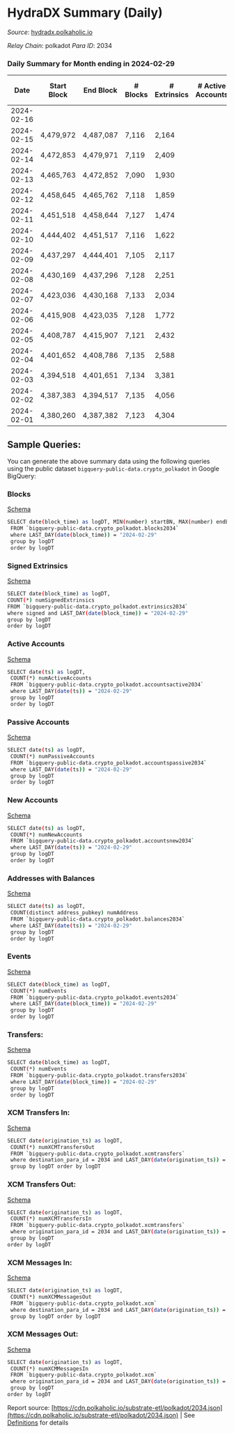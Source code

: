 # HydraDX Summary (Daily)

_Source_: [hydradx.polkaholic.io](https://hydradx.polkaholic.io)

*Relay Chain*: polkadot
*Para ID*: 2034



### Daily Summary for Month ending in 2024-02-29


| Date    | Start Block | End Block | # Blocks | # Extrinsics | # Active Accounts | # Passive Accounts | # New Accounts | # Addresses | # Events  | # Transfers ($USD) | # XCM Transfers In ($USD) | # XCM Transfers Out ($USD) | # XCM In | # XCM Out | Issues |
|---------|-------------|-----------|----------|--------------|-------------------|--------------------|----------------|-------------|-----------|--------------------|---------------------------|----------------------------|----------|-----------|--------|
| 2024-02-16 |  |  |  |  |  |  |  |  |  |   |   |   |  |  |  |
| 2024-02-15 | 4,479,972 | 4,487,087 | 7,116 | 2,164 |  |  |  | 28,840 | 94,780 | 14,338  |   |   |  |  |  |
| 2024-02-14 | 4,472,853 | 4,479,971 | 7,119 | 2,409 |  |  |  | 28,804 | 97,779 | 14,566  |   |   |  |  |  |
| 2024-02-13 | 4,465,763 | 4,472,852 | 7,090 | 1,930 |  |  |  | 28,770 | 93,144 | 14,219  |   |   |  |  |  |
| 2024-02-12 | 4,458,645 | 4,465,762 | 7,118 | 1,859 |  |  |  | 28,738 | 88,056 | 13,110  |   |   |  |  |  |
| 2024-02-11 | 4,451,518 | 4,458,644 | 7,127 | 1,474 |  |  |  | 28,711 | 79,475 | 11,392  |   |   |  |  |  |
| 2024-02-10 | 4,444,402 | 4,451,517 | 7,116 | 1,622 |  |  |  | 28,688 | 80,281 | 11,335  |   |   |  |  |  |
| 2024-02-09 | 4,437,297 | 4,444,401 | 7,105 | 2,117 |  |  |  | 28,647 | 91,516 | 13,325  |   |   |  |  |  |
| 2024-02-08 | 4,430,169 | 4,437,296 | 7,128 | 2,251 |  |  |  | 28,616 | 76,710 | 9,519  |   |   |  |  |  |
| 2024-02-07 | 4,423,036 | 4,430,168 | 7,133 | 2,034 |  |  |  | 28,587 | 68,026 | 7,987  |   |   |  |  |  |
| 2024-02-06 | 4,415,908 | 4,423,035 | 7,128 | 1,772 |  |  |  | 28,553 | 64,849 | 7,539  |   |   |  |  |  |
| 2024-02-05 | 4,408,787 | 4,415,907 | 7,121 | 2,432 |  |  |  | 28,526 | 94,830 | 14,006  | 229 ($313,636.66) | 123 ($32,479.42) |  |  |  |
| 2024-02-04 | 4,401,652 | 4,408,786 | 7,135 | 2,588 |  |  |  | 28,472 | 103,819 | 15,964  | 290 ($748,618.40) | 120 ($6,668.38) |  |  |  |
| 2024-02-03 | 4,394,518 | 4,401,651 | 7,134 | 3,381 |  |  |  | 28,410 | 133,121 | 21,597  | 418 ($1,747,887.42) | 266 ($265,563.86) | 626 | 518 |  |
| 2024-02-02 | 4,387,383 | 4,394,517 | 7,135 | 4,056 |  |  |  | 28,333 | 191,838 | 35,072  | 473 ($2,354,574.74) | 309 ($812,042.51) | 698 | 642 |  |
| 2024-02-01 | 4,380,260 | 4,387,382 | 7,123 | 4,304 |  |  |  | 28,271 | 139,381 | 22,108  | 484 ($2,797,534.50) | 342 ($565,430.81) | 692 | 605 |  |

## Sample Queries:
You can generate the above summary data using the following queries using the public dataset `bigquery-public-data.crypto_polkadot` in Google BigQuery:


### Blocks 

[Schema](https://github.com/colorfulnotion/substrate-etl/blob/main/schema/blocks.json)

```bash
SELECT date(block_time) as logDT, MIN(number) startBN, MAX(number) endBN, COUNT(*) numBlocks 
 FROM `bigquery-public-data.crypto_polkadot.blocks2034`  
 where LAST_DAY(date(block_time)) = "2024-02-29" 
 group by logDT 
 order by logDT
```

### Signed Extrinsics 

[Schema](https://github.com/colorfulnotion/substrate-etl/blob/main/schema/extrinsics.json)

```bash
SELECT date(block_time) as logDT, 
COUNT(*) numSignedExtrinsics 
FROM `bigquery-public-data.crypto_polkadot.extrinsics2034`  
where signed and LAST_DAY(date(block_time)) = "2024-02-29" 
group by logDT 
order by logDT
```

### Active Accounts 

[Schema](https://github.com/colorfulnotion/substrate-etl/blob/main/schema/accountsactive.json)

```bash
SELECT date(ts) as logDT, 
 COUNT(*) numActiveAccounts 
 FROM `bigquery-public-data.crypto_polkadot.accountsactive2034` 
 where LAST_DAY(date(ts)) = "2024-02-29" 
 group by logDT 
 order by logDT
```

### Passive Accounts 

[Schema](https://github.com/colorfulnotion/substrate-etl/blob/main/schema/accountspassive.json)

```bash
SELECT date(ts) as logDT, 
 COUNT(*) numPassiveAccounts 
 FROM `bigquery-public-data.crypto_polkadot.accountspassive2034` 
 where LAST_DAY(date(ts)) = "2024-02-29" 
 group by logDT 
 order by logDT
```

### New Accounts 

[Schema](https://github.com/colorfulnotion/substrate-etl/blob/main/schema/accountsnew.json)

```bash
SELECT date(ts) as logDT, 
 COUNT(*) numNewAccounts 
 FROM `bigquery-public-data.crypto_polkadot.accountsnew2034` 
 where LAST_DAY(date(ts)) = "2024-02-29" 
 group by logDT
 order by logDT
```

### Addresses with Balances 

[Schema](https://github.com/colorfulnotion/substrate-etl/blob/main/schema/balances.json)

```bash
SELECT date(ts) as logDT,
 COUNT(distinct address_pubkey) numAddress 
 FROM `bigquery-public-data.crypto_polkadot.balances2034` 
 where LAST_DAY(date(ts)) = "2024-02-29" 
 group by logDT 
 order by logDT
```

### Events 

[Schema](https://github.com/colorfulnotion/substrate-etl/blob/main/schema/events.json)

```bash
SELECT date(block_time) as logDT, 
 COUNT(*) numEvents 
 FROM `bigquery-public-data.crypto_polkadot.events2034` 
 where LAST_DAY(date(block_time)) = "2024-02-29" 
 group by logDT 
 order by logDT
```

### Transfers:

[Schema](https://github.com/colorfulnotion/substrate-etl/blob/main/schema/transfers.json)

```bash
SELECT date(block_time) as logDT, 
 COUNT(*) numEvents 
 FROM `bigquery-public-data.crypto_polkadot.transfers2034` 
 where LAST_DAY(date(block_time)) = "2024-02-29" 
 group by logDT 
 order by logDT
```

### XCM Transfers In: 

[Schema](https://github.com/colorfulnotion/substrate-etl/blob/main/schema/xcmtransfers.json)

```bash
SELECT date(origination_ts) as logDT, 
 COUNT(*) numXCMTransfersOut 
 FROM `bigquery-public-data.crypto_polkadot.xcmtransfers` 
 where destination_para_id = 2034 and LAST_DAY(date(origination_ts)) = "2024-02-29" 
 group by logDT order by logDT
```

### XCM Transfers Out: 

[Schema](https://github.com/colorfulnotion/substrate-etl/blob/main/schema/xcmtransfers.json)

```bash
SELECT date(origination_ts) as logDT, 
 COUNT(*) numXCMTransfersIn 
 FROM `bigquery-public-data.crypto_polkadot.xcmtransfers` 
 where origination_para_id = 2034 and LAST_DAY(date(origination_ts)) = "2024-02-29" 
 group by logDT 
order by logDT
```

### XCM Messages In: 

[Schema](https://github.com/colorfulnotion/substrate-etl/blob/main/schema/xcm.json)

```bash
SELECT date(origination_ts) as logDT, 
 COUNT(*) numXCMMessagesOut 
 FROM `bigquery-public-data.crypto_polkadot.xcm` 
 where destination_para_id = 2034 and LAST_DAY(date(origination_ts)) = "2024-02-29" 
 group by logDT order by logDT
```

### XCM Messages Out: 

[Schema](https://github.com/colorfulnotion/substrate-etl/blob/main/schema/xcm.json)

```bash
SELECT date(origination_ts) as logDT, 
 COUNT(*) numXCMMessagesIn 
 FROM `bigquery-public-data.crypto_polkadot.xcm` 
 where origination_para_id = 2034 and LAST_DAY(date(origination_ts)) = "2024-02-29" 
 group by logDT 
order by logDT
```


Report source: [https://cdn.polkaholic.io/substrate-etl/polkadot/2034.json](https://cdn.polkaholic.io/substrate-etl/polkadot/2034.json) | See [Definitions](/DEFINITIONS.md) for details
